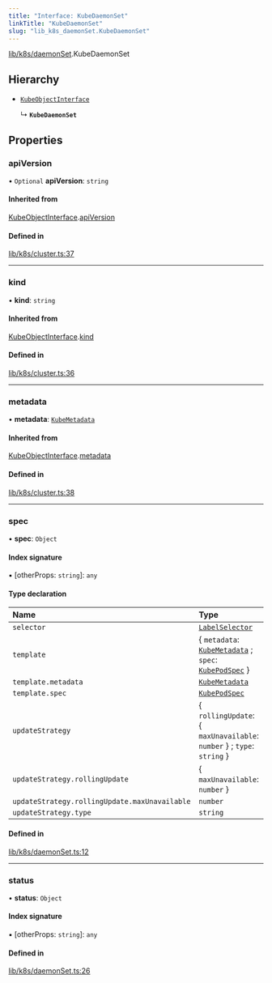```yaml
---
title: "Interface: KubeDaemonSet"
linkTitle: "KubeDaemonSet"
slug: "lib_k8s_daemonSet.KubeDaemonSet"
---
```


[lib/k8s/daemonSet](../modules/lib_k8s_daemonSet.md).KubeDaemonSet

## Hierarchy

- [`KubeObjectInterface`](lib_k8s_cluster.KubeObjectInterface.md)

  ↳ **`KubeDaemonSet`**

## Properties

### apiVersion

• `Optional` **apiVersion**: `string`

#### Inherited from

[KubeObjectInterface](lib_k8s_cluster.KubeObjectInterface.md).[apiVersion](lib_k8s_cluster.KubeObjectInterface.md#apiversion)

#### Defined in

[lib/k8s/cluster.ts:37](https://github.com/headlamp-k8s/headlamp/blob/1ae27053/frontend/src/lib/k8s/cluster.ts#L37)

___

### kind

• **kind**: `string`

#### Inherited from

[KubeObjectInterface](lib_k8s_cluster.KubeObjectInterface.md).[kind](lib_k8s_cluster.KubeObjectInterface.md#kind)

#### Defined in

[lib/k8s/cluster.ts:36](https://github.com/headlamp-k8s/headlamp/blob/1ae27053/frontend/src/lib/k8s/cluster.ts#L36)

___

### metadata

• **metadata**: [`KubeMetadata`](lib_k8s_cluster.KubeMetadata.md)

#### Inherited from

[KubeObjectInterface](lib_k8s_cluster.KubeObjectInterface.md).[metadata](lib_k8s_cluster.KubeObjectInterface.md#metadata)

#### Defined in

[lib/k8s/cluster.ts:38](https://github.com/headlamp-k8s/headlamp/blob/1ae27053/frontend/src/lib/k8s/cluster.ts#L38)

___

### spec

• **spec**: `Object`

#### Index signature

▪ [otherProps: `string`]: `any`

#### Type declaration

| Name | Type |
| :------ | :------ |
| `selector` | [`LabelSelector`](lib_k8s_cluster.LabelSelector.md) |
| `template` | { `metadata`: [`KubeMetadata`](lib_k8s_cluster.KubeMetadata.md) ; `spec`: [`KubePodSpec`](lib_k8s_pod.KubePodSpec.md)  } |
| `template.metadata` | [`KubeMetadata`](lib_k8s_cluster.KubeMetadata.md) |
| `template.spec` | [`KubePodSpec`](lib_k8s_pod.KubePodSpec.md) |
| `updateStrategy` | { `rollingUpdate`: { `maxUnavailable`: `number`  } ; `type`: `string`  } |
| `updateStrategy.rollingUpdate` | { `maxUnavailable`: `number`  } |
| `updateStrategy.rollingUpdate.maxUnavailable` | `number` |
| `updateStrategy.type` | `string` |

#### Defined in

[lib/k8s/daemonSet.ts:12](https://github.com/headlamp-k8s/headlamp/blob/1ae27053/frontend/src/lib/k8s/daemonSet.ts#L12)

___

### status

• **status**: `Object`

#### Index signature

▪ [otherProps: `string`]: `any`

#### Defined in

[lib/k8s/daemonSet.ts:26](https://github.com/headlamp-k8s/headlamp/blob/1ae27053/frontend/src/lib/k8s/daemonSet.ts#L26)
